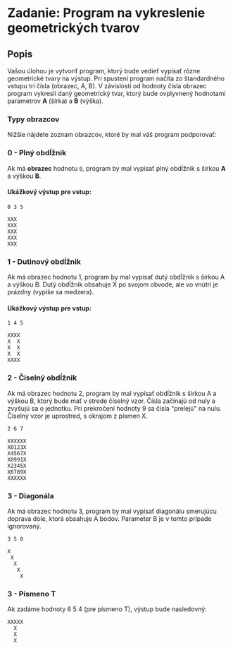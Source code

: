 # Zadanie: Program na vykreslenie geometrických tvarov

## Popis

Vašou úlohou je vytvoriť program, ktorý bude vedieť vypísať rôzne geometrické tvary na výstup. Pri spustení program načíta zo štandardného vstupu tri čísla (obrazec, A, B). V závislosti od hodnoty čísla obrazec program vykreslí daný geometrický tvar, ktorý bude ovplyvnený hodnotami parametrov **A** (šírka) a **B** (výška).

### Typy obrazcov

Nižšie nájdete zoznam obrazcov, ktoré by mal váš program podporovať:

### 0 - Plný obdĺžnik
Ak má **obrazec** hodnotu `0`, program by mal vypísať plný obdĺžnik s šírkou **A** a výškou **B**.

#### Ukážkový výstup pre vstup: 
```plaintext
0 3 5
```
```plaintext
XXX
XXX
XXX
XXX
XXX
```

### 1 - Dutinový obdĺžnik

Ak má obrazec hodnotu 1, program by mal vypísať dutý obdĺžnik s šírkou A a výškou B. Dutý obdĺžnik obsahuje X po svojom obvode, ale vo vnútri je prázdny (vypíše sa medzera).

#### Ukážkový výstup pre vstup: 

```plaintext
1 4 5
```

```plaintext
XXXX
X  X
X  X
X  X
XXXX
```

### 2 - Číselný obdĺžnik

Ak má obrazec hodnotu 2, program by mal vypísať obdĺžnik s šírkou A a výškou B, ktorý bude mať v strede číselný vzor. Čísla začínajú od nuly a zvyšujú sa o jednotku. Pri prekročení hodnoty 9 sa čísla "prelejú" na nulu. Číselný vzor je uprostred, s okrajom z písmen X.

```plaintext
2 6 7
```

```plaintext
XXXXXX
X0123X
X4567X
X8991X
X2345X
X6789X
XXXXXX
```

### 3 - Diagonála

Ak má obrazec hodnotu 3, program by mal vypísať diagonálu smerujúcu doprava dole, ktorá obsahuje A bodov. Parameter B je v tomto prípade ignorovaný.

```plaintext
3 5 0
```

```plaintext
X    
 X   
  X  
   X 
    X
```

### 3 - Písmeno T 

Ak zadáme hodnoty 6 5 4 (pre písmeno T), výstup bude nasledovný:

```plaintext
XXXXX
  X  
  X  
  X  
```


